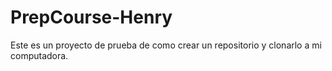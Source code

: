 # PrepCourse-Henry
Este es un proyecto de prueba de como crear un repositorio y clonarlo a mi computadora.
